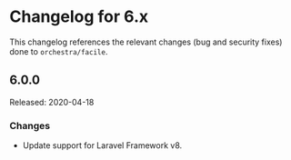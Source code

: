 # Changelog for 6.x

This changelog references the relevant changes (bug and security fixes) done to `orchestra/facile`.

## 6.0.0

Released: 2020-04-18

### Changes

* Update support for Laravel Framework v8.
